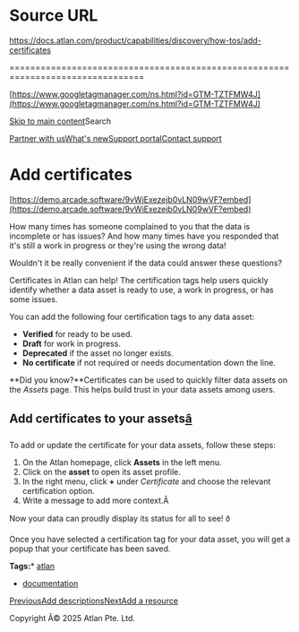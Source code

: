 # Source URL
https://docs.atlan.com/product/capabilities/discovery/how-tos/add-certificates

================================================================================

<!--
canonical: https://docs.atlan.com/product/capabilities/discovery/how-tos/add-certificates
link-alternate: https://docs.atlan.com/product/capabilities/discovery/how-tos/add-certificates
meta-description: How many times has someone complained to you that the data is incomplete or has issues? And how many times have you responded that it's still a work in progress or they're using the wrong data!
meta-docsearch:docusaurus_tag: docs-default-current
meta-docsearch:language: en
meta-docsearch:version: current
meta-docusaurus_locale: en
meta-docusaurus_tag: docs-default-current
meta-docusaurus_version: current
meta-generator: Docusaurus v3.8.1
meta-og-description: How many times has someone complained to you that the data is incomplete or has issues? And how many times have you responded that it's still a work in progress or they're using the wrong data!
meta-og-locale: en
meta-og-title: Add certificates | Atlan Documentation
meta-og-url: https://docs.atlan.com/product/capabilities/discovery/how-tos/add-certificates
meta-twitter:card: summary_large_image
meta-viewport: width=device-width,initial-scale=1
title: Add certificates | Atlan Documentation
-->

[https://www.googletagmanager.com/ns.html?id=GTM-TZTFMW4J](https://www.googletagmanager.com/ns.html?id=GTM-TZTFMW4J)

[Skip to main content](#__docusaurus_skipToContent_fallback)Search

[Partner with us](https://docs.google.com/forms/d/e/1FAIpQLScuAIhCm2GS7YFstrOjawbP8J7PUmOynQo7wI2yGCcCyEcVSw/viewform)[What's new](https://shipped.atlan.com/)[Support portal](https://atlan.zendesk.com/auth/v2/login/signin?return_to=https%3A%2F%2Fatlan.zendesk.com%2Fhc%2Fen-us&theme=hc&locale=en-us&brand_id=1900000425113&auth_origin=1900000425113%2Cfalse%2Ctrue)[Contact support](/support/submit-request)

Add certificates
================

[https://demo.arcade.software/9vWiExezejb0vLN09wVF?embed](https://demo.arcade.software/9vWiExezejb0vLN09wVF?embed)

How many times has someone complained to you that the data is incomplete or has issues? And how many times have you responded that it's still a work in progress or they're using the wrong data!

Wouldn't it be really convenient if the data could answer these questions?

Certificates in Atlan can help! The certification tags help users quickly identify whether a data asset is ready to use, a work in progress, or has some issues.

You can add the following four certification tags to any data asset:

* **Verified** for ready to be used.
* **Draft** for work in progress.
* **Deprecated** if the asset no longer exists.
* **No certificate** if not required or needs documentation down the line.

**Did you know?**Certificates can be used to quickly filter data assets on the *Assets* page. This helps build trust in your data assets among users.

Add certificates to your assets[â](#add-certificates-to-your-assets "Direct link to Add certificates to your assets")
-----------------------------------------------------------------------------------------------------------------------

To add or update the certificate for your data assets, follow these steps:

1. On the Atlan homepage, click **Assets** in the left menu.
2. Click on the **asset** to open its asset profile.
3. In the right menu, click **\+** under *Certificate* and choose the relevant certification option.
4. Write a message to add more context.Â

Now your data can proudly display its status for all to see! ð

Once you have selected a certification tag for your data asset, you will get a popup that your certificate has been saved.

**Tags:*** [atlan](/tags/atlan)
* [documentation](/tags/documentation)

[PreviousAdd descriptions](/product/capabilities/discovery/how-tos/add-descriptions)[NextAdd a resource](/product/capabilities/discovery/how-tos/add-a-resource)

Copyright Â© 2025 Atlan Pte. Ltd.

